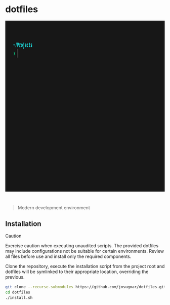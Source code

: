 # dotfiles

<p align="center">
  <img src="assets/dotfiles.gif" alt="dotfiles" width="960" height="540" />
</p>

<h1></h1>

> Modern development environment

## Installation

> [!CAUTION]
> Exercise caution when executing unaudited scripts.
> The provided dotfiles may include configurations not be suitable for certain environments.
> Review all files before use and install only the required components.

Clone the repository, execute the installation script from the project root and dotfiles will be symlinked to their appropriate location, overriding the previous.

```sh
git clone --recurse-submodules https://github.com/josugoar/dotfiles.git
cd dotfiles
./install.sh
```

